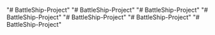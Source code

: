 "# BattleShip-Project" 
"# BattleShip-Project" 
"# BattleShip-Project" 
"# BattleShip-Project" 
"# BattleShip-Project" 
"# BattleShip-Project" 
"# BattleShip-Project" 

